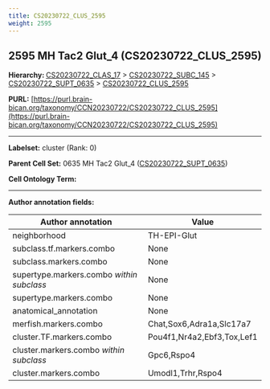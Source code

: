 ```yaml
---
title: CS20230722_CLUS_2595
weight: 2595
---
```

## 2595 MH Tac2 Glut_4 (CS20230722_CLUS_2595)
<b>Hierarchy: </b>
[CS20230722_CLAS_17](../CS20230722_CLAS_17) >
[CS20230722_SUBC_145](../CS20230722_SUBC_145) >
[CS20230722_SUPT_0635](../CS20230722_SUPT_0635) >
[CS20230722_CLUS_2595](../CS20230722_CLUS_2595)

**PURL:** [https://purl.brain-bican.org/taxonomy/CCN20230722/CS20230722_CLUS_2595](https://purl.brain-bican.org/taxonomy/CCN20230722/CS20230722_CLUS_2595)

---


**Labelset:** cluster (Rank: 0)

**Parent Cell Set:** 0635 MH Tac2 Glut_4 ([CS20230722_SUPT_0635](../CS20230722_SUPT_0635))



**Cell Ontology Term:** 

[MARKER GENES.]: #


---

[TRANSFERRED ANNOTATIONS.]: #


[AUTHOR ANNOTATION FIELDS.]: #


**Author annotation fields:**

| Author annotation | Value |
|-------------------|-------|
|neighborhood|TH-EPI-Glut|
|subclass.tf.markers.combo|None|
|subclass.markers.combo|None|
|supertype.markers.combo _within subclass_|None|
|supertype.markers.combo|None|
|anatomical_annotation|None|
|merfish.markers.combo|Chat,Sox6,Adra1a,Slc17a7|
|cluster.TF.markers.combo|Pou4f1,Nr4a2,Ebf3,Tox,Lef1|
|cluster.markers.combo _within subclass_|Gpc6,Rspo4|
|cluster.markers.combo|Umodl1,Trhr,Rspo4|
